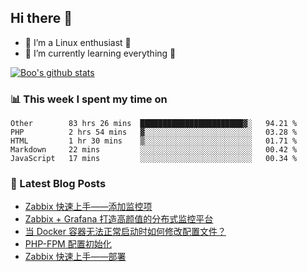## Hi there 👋
* 🔭 I’m a Linux enthusiast 🐧️
* 🏃️ I’m currently learning everything 🏃️

[![Boo's github stats](https://github-readme-stats.vercel.app/api?username=0xAiKang)](https://github.com/anuraghazra/github-readme-stats)

<!-- [![Most Used Langs](https://github-readme-stats.vercel.app/api/top-langs/?username=0xAiKang)](https://github.com/anuraghazra/github-readme-stats) -->

### 📊 This week I spent my time on
<!--START_SECTION:waka-->
```text
Other        83 hrs 26 mins  ███████████████████████▓░   94.21 % 
PHP          2 hrs 54 mins   ▓░░░░░░░░░░░░░░░░░░░░░░░░   03.28 % 
HTML         1 hr 30 mins    ▒░░░░░░░░░░░░░░░░░░░░░░░░   01.71 % 
Markdown     22 mins         ░░░░░░░░░░░░░░░░░░░░░░░░░   00.42 % 
JavaScript   17 mins         ░░░░░░░░░░░░░░░░░░░░░░░░░   00.34 % 
```
<!--END_SECTION:waka-->

### 📕 Latest Blog Posts
<!-- BLOG-POST-LIST:START -->
- [Zabbix 快速上手——添加监控项](https://www.0x2beace.com/zabbix-quick-start-add-monitoring-items/)
- [Zabbix + Grafana 打造高颜值的分布式监控平台](https://www.0x2beace.com/zabbix-grafana-to-create-a-high-value-distributed-monitoring-platform/)
- [当 Docker 容器无法正常启动时如何修改配置文件？](https://www.0x2beace.com/how-to-modify-the-configuration-file-when-the-docker-container-cannot-start-normally/)
- [PHP-FPM 配置初始化](https://www.0x2beace.com/php-fpm-configuration-initialization/)
- [Zabbix 快速上手——部署](https://www.0x2beace.com/zabbix-quick-start/)
<!-- BLOG-POST-LIST:END -->

